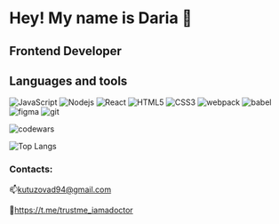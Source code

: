 # Hey! My name is Daria 👋

## Frontend Developer

## Languages and tools
![JavaScript](https://img.shields.io/badge/-JavaScript-black?style=flat-square&logo=javascript)
![Nodejs](https://img.shields.io/badge/-Nodejs-black?style=flat-square&logo=Node.js)
![React](https://img.shields.io/badge/-React-black?style=flat-square&logo=react)
![HTML5](https://img.shields.io/badge/-HTML5-E34F26?style=flat-square&logo=html5&logoColor=white)
![CSS3](https://img.shields.io/badge/-CSS3-1572B6?style=flat-square&logo=css3)
![webpack](https://img.shields.io/badge/Webpack-090909?style=flat-square&logo=webpack)
![babel](https://img.shields.io/badge/Babel-090909?style=flat-square&logo=babel)
![figma](https://img.shields.io/badge/Figma-090909?style=flat-square&logo=figma)
![git](https://img.shields.io/badge/Git-090909?style=flat-square&logo=git)

![codewars](https://www.codewars.com/users/DariaKutuzova/badges/micro)

![Top Langs](https://github-readme-stats.vercel.app/api/top-langs/?username=dariakutuzova&hide=TeX&layout=compact)

### Contacts:
📫kutuzovad94@gmail.com

💬https://t.me/trustme_iamadoctor

<!--
**DariaKutuzova/DariaKutuzova** is a ✨ _special_ ✨ repository because its `README.md` (this file) appears on your GitHub profile.

Here are some ideas to get you started:

- 🔭 I’m currently working on ...
- 🌱 I’m currently learning ...
- 👯 I’m looking to collaborate on ...
- 🤔 I’m looking for help with ...
- 💬 Ask me about ...
- 📫 How to reach me: ...
- 😄 Pronouns: ...
- ⚡ Fun fact: ...
-->

